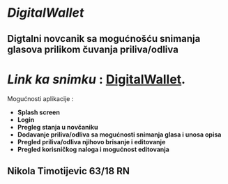 # ***DigitalWallet***

## Digtalni novcanik sa mogućnošću snimanja glasova prilikom čuvanja priliva/odliva

# ***Link ka snimku*** : [DigitalWallet](https://user-images.githubusercontent.com/72966266/236635826-1feaad07-3359-426b-9d6f-2f9d9e5b7b10.mp4).

Mogućnosti aplikacije :

+ **Splash screen**
+ **Login**
+ **Pregleg stanja u novčaniku**
+ **Dodavanje priliva/odliva sa mogućnosti snimanja glasa i unosa opisa**
+ **Pregled priliva/odliva njihovo brisanje i editovanje**
+ **Pregled korisničkog naloga i mogućnost editovanja**


## Nikola Timotijevic 63/18 RN
